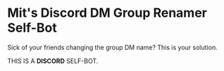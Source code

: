 # Mit's Discord DM Group Renamer Self-Bot

Sick of your friends changing the group DM name? This is your solution.

THIS IS A **DISCORD** SELF-BOT.
